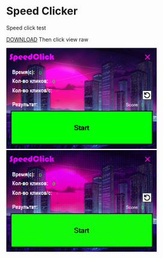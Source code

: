 # Speed Clicker
Speed click test

<a href="NewProject/NewProject/NewProject/bin/Debug/ClickerBuld2.exe" download>DOWNLOAD</a> Then click view raw

<img src="image/SpeedClicker.png" width="400px"/>
<img src="image/SpeedClicker.gif" width="400px"/>


